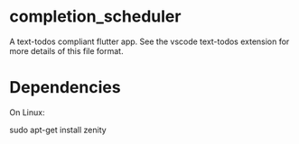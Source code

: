 # completion_scheduler

A text-todos compliant flutter app. See the vscode text-todos
extension for more details of this file format.

# Dependencies

On Linux:

sudo apt-get install zenity